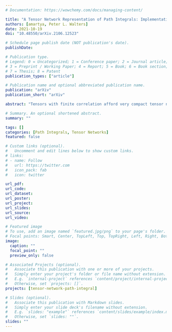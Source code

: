 ```yaml
---
# Documentation: https://wowchemy.com/docs/managing-content/

title: "A Tensor Network Representation of Path Integrals: Implementation and Analysis"
authors: [amartya, Peter L. Walters]
date: 2021-10-19
doi: "10.48550/arXiv.2106.12523"

# Schedule page publish date (NOT publication's date).
publishDate: 

# Publication type.
# Legend: 0 = Uncategorized; 1 = Conference paper; 2 = Journal article;
# 3 = Preprint / Working Paper; 4 = Report; 5 = Book; 6 = Book section;
# 7 = Thesis; 8 = Patent
publication_types: ["article"]

# Publication name and optional abbreviated publication name.
publication: "arXiv"
publication_short: "arXiv"

abstract: "Tensors with finite correlation afford very compact tensor network representations. A novel tensor network-based decomposition of real-time path integral simulations involving Feynman-Vernon influence functional is introduced. In this tensor network path integral (TNPI) technique, the finite temporarily non-local interactions introduced by the influence functional can be captured very efficiently using matrix product state representation for the path amplitude (PA) tensor. We illustrate this particular TNPI method through various realistic examples, including a charge transfer reaction and an exciton transfer in a dimer. We also show how it is readily applied to systems with greater than two states by simulating a 7-site model of FMO and a molecular wire model. The augmented propagator (AP) TNPI utilizes the symmetries of the problem, leading to accelerated convergence and dramatic reductions of computational effort. We also introduce an approximate method that speeds up propagation beyond the non-local memory length. Furthermore, the structure imposed by the tensor network representation of the PA tensor naturally suggests other factorizations that make simulations for extended systems more efficient. These factorizations would be the subject of future explorations. The flexibility of the AP-TNPI framework makes it a promising new addition to the family of path integral methods for non-equilibrium quantum dynamics."

# Summary. An optional shortened abstract.
summary: ""

tags: []
categories: [Path Integrals, Tensor Networks]
featured: false

# Custom links (optional).
#   Uncomment and edit lines below to show custom links.
# links:
# - name: Follow
#   url: https://twitter.com
#   icon_pack: fab
#   icon: twitter

url_pdf:
url_code:
url_dataset:
url_poster:
url_project:
url_slides:
url_source:
url_video:

# Featured image
# To use, add an image named `featured.jpg/png` to your page's folder. 
# Focal points: Smart, Center, TopLeft, Top, TopRight, Left, Right, BottomLeft, Bottom, BottomRight.
image:
  caption: ""
  focal_point: ""
  preview_only: false

# Associated Projects (optional).
#   Associate this publication with one or more of your projects.
#   Simply enter your project's folder or file name without extension.
#   E.g. `internal-project` references `content/project/internal-project/index.md`.
#   Otherwise, set `projects: []`.
projects: [tensor-network-path-integral]

# Slides (optional).
#   Associate this publication with Markdown slides.
#   Simply enter your slide deck's filename without extension.
#   E.g. `slides: "example"` references `content/slides/example/index.md`.
#   Otherwise, set `slides: ""`.
slides: ""
---
```

